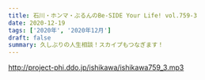 ```yaml
---
title: 石川・ホンマ・ぶるんのBe-SIDE Your Life! vol.759-3
date: 2020-12-19
tags: ['2020年', '2020年12月']
draft: false
summary: 久しぶりの人生相談！スカイプもつなぎます！
---
```


http://project-phi.ddo.jp/ishikawa/ishikawa759_3.mp3
